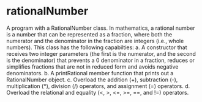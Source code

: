 # rationalNumber
A program with a RationalNumber class. In mathematics, a rational number is a number that can be represented as a fraction, where both the numerator and the denominator in the fraction are integers (i.e., whole numbers).
This class has the following capabilties:
a. A constructor that receives two integer parameters (the first is the numerator, and the second is the denominator) that prevents a 0 denominator in a fraction, reduces or simplifies fractions that are not in reduced form and avoids negative denominators.
b. A printRational member function that prints out a RationalNumber object.
c. Overload the addition (+), subtraction (-), multiplication (*), division (/) operators, and assignment (=) operators.
d. Overload the relational and equality (<, >, <=, >=, ==, and !=) operators.
